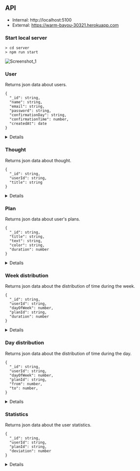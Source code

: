 ## API

- Internal: http://localhost:5100
- External: https://warm-bayou-30321.herokuapp.com

### Start local server

```
> cd server
> npm run start
```
![Screenshot_1](https://user-images.githubusercontent.com/108581309/216828887-f2d547bc-c046-40e6-bc71-dc8b7742cbd5.jpg)

### User

Returns json data about users.

```
{
  "_id": string,
  "name": string,
  "email": string,
  "password": string,
  "confirmationDay": string,
  "confirmationTime": number,
  "createdAt": date
}
```

<details>

- `GET` /api/users
  
  Respose `200` `OK`
  ```
  [
    {
      "_id": "63dbce8efc36f95ae5646e7e",
      "name": "John Doe",
      "email": "john.doe@gmail.com",
      "confirmationDay": "today",
      "confirmationTime": 960,
      "createdAt": "2023-02-05T18:15:14.997Z",
      "__v": 0
    },
    {
      "_id": "63dbd176bb3349816256d074",
      "name": "Steven Gundry",
      "email": "steven.gundry@gmail.com",
      "confirmationDay": "yesterday",
      "confirmationTime": 660,
      "createdAt": "2023-02-04T12:45:53.196Z",
      "__v": 0
    }
  ]
  ```  
  
- `GET` /api/users/:id
  
  Request
  `/api/users/63dbd176bb3349816256d074`
  
  Respose `200` `OK`
  ```
  {
    "_id": "63dbd176bb3349816256d074",
    "name": "Steven Gundry",
    "email": "steven.gundry@gmail.com",
    "confirmationDay": "yesterday",
    "confirmationTime": 660,
    "createdAt": "2023-02-04T12:45:53.196Z",
    "__v": 0
  }
  ```
  
- `DELETE` /api/users/:id 
  
  Request
  `/api/users/63dbd176bb3349816256d074`
  
  Respose `200` `OK`
  ```
  {
    "_id": "63dbd176bb3349816256d074",
    "name": "Steven Gundry",
    "email": "steven.gundry@gmail.com",
    "confirmationDay": "yesterday",
    "confirmationTime": 660,
    "createdAt": "2023-02-04T12:45:53.196Z",
    "__v": 0
  }
  ```
  
- `POST` /api/users/registration
  
  Request
  ```
  {
    "name": "John Doe",
    "email": "john.doe@gmail.com",
    "password": "12345"
  }
  ```
  
  Respose `200` `OK`
  ```
  {
    "token": "eyJhbGciOiJIUzI1NiIsInR5cCI6IkpXVCJ9.eyJpZCI6IjYzZTAwMWRhODhkMjUxZGM1M2UzNmQxZiIsIml
              hdCI6MTY3NTYyNDkyMiwiZXhwIjoxNzYyMDI0OTIyfQ.KtnvX9m92FTlIVU_6HZneTVmYOX-8U5oO8dYPvcJba8",
    "user": 
    {
      "_id": "63e001da88d251dc53e36d1f",
      "name": "John Doe",
      "email": "john.doe@gmail.com",
      "confirmationDay": "yesterday",
      "confirmationTime": 660,
      "createdAt": "2023-02-05T19:22:02.378Z",
      "__v": 0
    }
  }
  ```
  
  Respose `400` `Bad Request`
  ```
  "User with email john.doe@gmail.com already exist"
  ```
  
  Respose `400` `Bad Request`
  ```
  {
    "message": "Incorrect request",
    "errors": {
      "errors": [
        {
          "value": "user-gmail.com",
          "msg": "Incorrect email",
          "param": "email",
          "location": "body"
        },
        {
          "value": "1",
          "msg": "Password must be longer than 3 and shorter than 12 symbols",
          "param": "password",
          "location": "body"
        }
      ]
    }
  }
  ```
  
- `POST` /api/users/login
  
  Request
  ```
  {
    "email": "john.doe@gmail.com",
    "password": "12345",
    "remember": false
  }
  ```
  
  Respose `200` `OK`
  ```
  {
    "token": "eyJhbGciOiJIUzI1NiIsInR5cCI6IkpXVCJ9.eyJpZCI6IjYzZTAwMWRhODhkMjUxZGM1M2UzNmQxZiIsIml
              hdCI6MTY3NTYyNDkyMiwiZXhwIjoxNzYyMDI0OTIyfQ.KtnvX9m92FTlIVU_6HZneTVmYOX-8U5oO8dYPvcJba8",
    "user": 
    {
      "_id": "63e001da88d251dc53e36d1f",
      "name": "John Doe",
      "email": "john.doe@gmail.com",
      "confirmationDay": "yesterday",
      "confirmationTime": 660,
      "createdAt": "2023-02-05T19:22:02.378Z",
      "__v": 0
    }
  }
  ```
  
  Respose `404` `Not Found`
  ```
  "User with email john.doe@gmail.com not found"
  ```
  
  Respose `400` `Bad Request`
  ```
  "Invalid password"
  ```
  
- `POST` /api/users/update

  Request
  ```
  {
    "_id": "63dbce8efc36f95ae5646e7e",
    "name": "Mr. John Doe",
    "confirmationDay": "yesterday",
    "confirmationTime": 1020
  }
  ```
  
  Respose `200` `OK`
  ```
  {
    "_id": "63dbce8efc36f95ae5646e7e",
    "name": "Mr. John Doe",
    "email": "john.doe@gmail.com",
    "confirmationDay": "yesterday",
    "confirmationTime": 1020,
    "createdAt": "2023-02-05T19:22:02.378Z",
    "__v": 0
  }
  ```
  
</details>

### Thought

Returns json data about thought.

```
{
  "_id": string,
  "userId": string,
  "title": string
}
```

<details>

- `GET` /api/thoughts
  
  Respose `200` `OK`
  ```
  [
    {
      "_id": "63dab20a1bad4d34504b5c18",
      "userId": 63dd5008939161908112e05f,
      "title": "Do gym every morning",
      "__v": 0
    },
    {
      "_id": "63dab436cc8fdc25bfe20d39",
      "userId": 63dd5008939161908112e05f,
      "title": "Buy a quadcopter",
      "__v": 0
    }
  ]
  ```
  
- `GET` /api/thoughts/:id
  
  Request
  `/api/thoughts/63dab20a1bad4d34504b5c18`
  
  Respose `200` `OK`
  ```
  {
    "_id": "63dab20a1bad4d34504b5c18",
    "userId": 63dd5008939161908112e05f,
    "title": "Do gym every morning",
    "__v": 0
  }
  ```
  
- `POST` /api/thoughts
    
  Request
  ```
  {
    "title": "Do gym every morning"
  }
  ```
  
  Respose `200` `OK`
  ```
  {
    "_id": "63dab20a1bad4d34504b5c18",
    "userId": 63dd5008939161908112e05f,
    "title": "Do gym every morning",
    "__v": 0
  }
  ```
  
- `POST` /api/thoughts/update
  
  Request
  ```
  {
    "_id": "63de721eb2cdc7d1460b9b08",
    "title": "Work out at the gym every weekend"
  }
  ```
  
  Respose `200` `OK`
  ```
  {
    "_id": "63de721eb2cdc7d1460b9b08",
    "userId": 63dd5008939161908112e05f,
    "title": "Work out at the gym every weekend",
    "__v": 0
  }
  ```
  
- `DELETE` /api/thoughts/:id

  Request
  `/api/thoughts/63dab20a1bad4d34504b5c18`
  
  Respose `200` `OK`
  ```
  {
    "_id": "63dab20a1bad4d34504b5c18",
    "userId": 63dd5008939161908112e05f,
    "title": "Do gym every morning",
    "__v": 0
  }
  ```
  
- `POST` /api/thought/transferToPlan/63dab20a1bad4d34504b5c18

  Request
  `/api/thoughts/transferToPlan/63dab20a1bad4d34504b5c18`
  
  Respose `200` `OK`
  ```
  {
    "_id": "63dab20a1bad4d34504b5c18",
    "title": "Do gym every morning",
    "userId": 63dd5008939161908112e05f,
    "text": "",
    "color": "#549F7B",
    "duration": 0
    "__v": 0
  }
  ``` 
  
</details>

### Plan

Returns json data about user's plans.

```
{
  "_id": string,
  "title": string,
  "text": string,
  "color": string,
  "duration": number
}
```

<details>

- `GET` /api/plans
  
  Respose `200` `OK`
  ```
  [
    {
      "_id": "63e158255010e434534cfae5",
      "userId": "63df879ff7a5081606fb4fb8",
      "title": "Plan 1",
      "text": "Lorem ipsum",
      "color": "#FF00FF",
      "duration": 75,
      "__v": 0
    },
    {
      "_id": "63e15e1027cf884cc5d1ef99",
      "userId": "63df879ff7a5081606fb4fb8",
      "title": "Plan 2",
      "text": "Lorem ipsum",
      "color": "#FF00FF",
      "duration": 60,
      "__v": 0
    }
  ]
  ```
  
- `GET` /api/plans/:id
  
  Request
  `/api/plans/63e15e1027cf884cc5d1ef99`
  
  Respose `200` `OK`
  ```
  {
    "_id": "63e15e1027cf884cc5d1ef99",
    "userId": "63df879ff7a5081606fb4fb8",
    "title": "Plan 2",
    "text": "Lorem ipsum",
    "color": "#FF00FF",
    "duration": 60,
    "__v": 0
  }
  ```
  
- `POST` /api/plans
  
  Request
  ```
  {
    "title": "Plan 3",
    "text": "Lorem ipsum",
    "color": "#FF00FF",
    "duration": 60
  }
  ```
  
  Respose `200` `OK`
  ```
  {
    "_id": "63e16f5dfdeef06fd34174ce",
    "userId": "63df879ff7a5081606fb4fb8",
    "title": "Plan 3",
    "text": "Lorem ipsum",
    "color": "#FF00FF",
    "duration": 60,
    "__v": 0
  }
  ```
  
- `DELETE` /api/plans/:id
  
  Request
  `/api/plans/63e16f5dfdeef06fd34174ce`
  
  Respose `200` `OK`
  ```
  {
    "_id": "63e16f5dfdeef06fd34174ce",
    "userId": "63df879ff7a5081606fb4fb8",
    "title": "Plan test 3",
    "text": "Lorem ipsum",
    "color": "#FF00FF",
    "duration": 60,
    "__v": 0
  }
  ```
  
- `POST` /api/plans/update
  
  Request
  ```
  {
    "_id": "63e158255010e434534cfae5",
    "title": "Plan 3",
    "color": "#FF00FF",
    "duration": 75
  }
  ```
  
  Respose `200` `OK`
  ```
  {
    "_id": "63e158255010e434534cfae5",
    "userId": "63df879ff7a5081606fb4fb8",
    "title": "Plan 3",
    "text": "Lorem ipsum",
    "color": "#FF00FF",
    "duration": 75,
    "__v": 0
  }
  ```

</details>

### Week distribution

Returns json data about the distribution of time during the week.

```
{
  "_id": string,
  "userId": string,
  "dayOfWeek": number,
  "planId": string,
  "duration": number
}
```

<details>

- `GET` /api/weekDistribution/get
  
  Respose `200` `OK`
  ```
  [
    [
      {
        "_id": "63e158255010e434534cfae5",
        "userId": "63df879ff7a5081606fb4fb8",
        "title": "Plan 1",
        "text": "Lorem ipsum",
        "color": "#FF00FF",
        "duration": 75,
        "__v": 0
      },
      {
        "_id": "63e15e1027cf884cc5d1ef99",
        "userId": "63df879ff7a5081606fb4fb8",
        "title": "Plan 2",
        "text": "Lorem ipsum",
        "color": "#FF00FF",
        "duration": 60,
        "__v": 0
      }
    ],
    [],
    [],
    [],
    [],
    [],
    []
  ]
  ```
  
- `POST` /api/weekDistribution/adjustPlan
  
  Request (from page of the week)
  ```
  {
    "dayOfWeek": 0,
    "planId": 63e158255010e434534cfae5,
    "duration": 120
  }
  ```
  
  Request (from page of the day)
  ```
  {
    "dayOfWeek": 0,
    "planId": 63e158255010e434534cfae5,
    "duration": -120
  }
  ```
  
  Respose `200` `OK`
  ```
  {
    "_id": 63e158255010e434534cfae5,
    "userId": 63df879ff7a5081606fb4fb8,
    "dayOfWeek": 0,
    "planId": 63e158255010e434534cfae5,
    "duration": 120,
    "__v": 0
  }
  ```

</details>

### Day distribution

Returns json data about the distribution of time during the day.

```
{
  "_id": string,
  "userId": string,
  "dayOfWeek": number,
  "planId": string,
  "from": number,
  "to": number,
}
```

<details>

- `GET` /api/dayDistribution/get/?dayOfWeek=''
  
  Respose `200` `OK`
  ```
  {
    "distributedTime": [
      {
        "_id": "63e158255010e434534cfae5",
        "userId": "63df879ff7a5081606fb4fb8",
        "planId": "63e158255010e434534cfae5",
        "title": "Plan 1",
        "text": "Lorem ipsum",
        "color": "#FF00FF",
        "from": 660,
        "to": 720,
        "__v": 0
      },
      {
        "_id": "63e15e1027cf884cc5d1ef99",
        "userId": "63df879ff7a5081606fb4fb8",
        "planId": "63e158255010e434534cfae5",
        "title": "Plan 2",
        "text": "Lorem ipsum",
        "color": "#FF00FF",
        "from": 900,
        "to": 990,
        "__v": 0
      }
    ],
    "nonDistributedTime": [
      {
        "_id": "63e158255010e434534cfae5",
        "userId": "63df879ff7a5081606fb4fb8",
        "planId": "63e158255010e434534cfae5",
        "title": "Plan 3",
        "text": "Lorem ipsum",
        "color": "#FF00FF",
        "duration": 135,
        "__v": 0
      },
      {
        "_id": "63e15e1027cf884cc5d1ef99",
        "userId": "63df879ff7a5081606fb4fb8",
        "planId": "63e158255010e434534cfae5",
        "title": "Plan 4",
        "text": "Lorem ipsum",
        "color": "#FF00FF",
        "duration": 105,
        "__v": 0
      }
    ]
  }
  ```
  
- `POST` /api/dayDistribution/adjustPlan
  
  Request
  ```
  {
    "dayOfWeek": 0,
    "dayDistribution": [
      {
        "dayOfWeek": 0,
        "planId": "63e158255010e434534cfae5",
        "from": 600,
        "to": 660
      },
      {
        "dayOfWeek": 0,
        "planId": "63e158255010e434534cfae5",
        "from": 660,
        "to": 720
      },
      {
        "dayOfWeek": 0,
        "planId": "63e158255010e434534cfae5",
        "from": 900,
        "to": 960
      }
    ]
  }
  ```
  
  Respose `200` `OK`
  ```
  [
    {
      "_id": 63e158255010e434534cfae5,
      "userId": 63df879ff7a5081606fb4fb8,
      "dayOfWeek": 0,
      "planId": 63e158255010e434534cfae5,
      "from": 600,
      "to": 660
      "__v": 0
    },
    {
      "_id": 63e158255010e434534cfae5,
      "userId": 63df879ff7a5081606fb4fb8,
      "dayOfWeek": 0,
      "planId": 63e158255010e434534cfae5,
      "from": 660,
      "to": 720
      "__v": 0
    },
    {
      "_id": 63e158255010e434534cfae5,
      "userId": 63df879ff7a5081606fb4fb8,
      "dayOfWeek": 0,
      "planId": 63e158255010e434534cfae5,
      "from": 900,
      "to": 960
      "__v": 0
    },
  ]
  ```

</details>

### Statistics

Returns json data about the user statistics.

```
{
  "_id": string,
  "userId": string,
  "planId": string,
  "deviation": number
}
```

<details>

- `GET` /api/statistics
- `POST` /api/statistics/confirmDay

</details>
